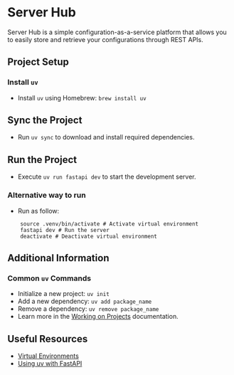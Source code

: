 # Server Hub

Server Hub is a simple configuration-as-a-service platform that allows you to easily store and retrieve your configurations through REST APIs.

## Project Setup

### Install `uv`

- Install `uv` using Homebrew: `brew install uv`

## Sync the Project

- Run `uv sync` to download and install required dependencies.

## Run the Project

- Execute `uv run fastapi dev` to start the development server.
  
### Alternative way to run

- Run as follow:

```shell
    source .venv/bin/activate # Activate virtual environment
    fastapi dev # Run the server
    deactivate # Deactivate virtual environment
```

## Additional Information

### Common `uv` Commands

- Initialize a new project: `uv init`
- Add a new dependency: `uv add package_name`
- Remove a dependency: `uv remove package_name`
- Learn more in the [Working on Projects](https://docs.astral.sh/uv/guides/projects/) documentation.

## Useful Resources

- [Virtual Environments](https://fastapi.tiangolo.com/virtual-environments/)
- [Using uv with FastAPI](https://docs.astral.sh/uv/guides/integration/fastapi/)
